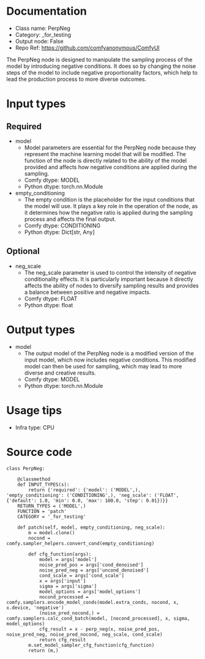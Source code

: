 # Documentation
- Class name: PerpNeg
- Category: _for_testing
- Output node: False
- Repo Ref: https://github.com/comfyanonymous/ComfyUI

The PerpNeg node is designed to manipulate the sampling process of the model by introducing negative conditions. It does so by changing the noise steps of the model to include negative proportionality factors, which help to lead the production process to more diverse outcomes.

# Input types
## Required
- model
    - Model parameters are essential for the PerpNeg node because they represent the machine learning model that will be modified. The function of the node is directly related to the ability of the model provided and affects how negative conditions are applied during the sampling.
    - Comfy dtype: MODEL
    - Python dtype: torch.nn.Module
- empty_conditioning
    - The empty condition is the placeholder for the input conditions that the model will use. It plays a key role in the operation of the node, as it determines how the negative ratio is applied during the sampling process and affects the final output.
    - Comfy dtype: CONDITIONING
    - Python dtype: Dict[str, Any]
## Optional
- neg_scale
    - The neg_scale parameter is used to control the intensity of negative conditionality effects. It is particularly important because it directly affects the ability of nodes to diversify sampling results and provides a balance between positive and negative impacts.
    - Comfy dtype: FLOAT
    - Python dtype: float

# Output types
- model
    - The output model of the PerpNeg node is a modified version of the input model, which now includes negative conditions. This modified model can then be used for sampling, which may lead to more diverse and creative results.
    - Comfy dtype: MODEL
    - Python dtype: torch.nn.Module

# Usage tips
- Infra type: CPU

# Source code
```
class PerpNeg:

    @classmethod
    def INPUT_TYPES(s):
        return {'required': {'model': ('MODEL',), 'empty_conditioning': ('CONDITIONING',), 'neg_scale': ('FLOAT', {'default': 1.0, 'min': 0.0, 'max': 100.0, 'step': 0.01})}}
    RETURN_TYPES = ('MODEL',)
    FUNCTION = 'patch'
    CATEGORY = '_for_testing'

    def patch(self, model, empty_conditioning, neg_scale):
        m = model.clone()
        nocond = comfy.sampler_helpers.convert_cond(empty_conditioning)

        def cfg_function(args):
            model = args['model']
            noise_pred_pos = args['cond_denoised']
            noise_pred_neg = args['uncond_denoised']
            cond_scale = args['cond_scale']
            x = args['input']
            sigma = args['sigma']
            model_options = args['model_options']
            nocond_processed = comfy.samplers.encode_model_conds(model.extra_conds, nocond, x, x.device, 'negative')
            (noise_pred_nocond,) = comfy.samplers.calc_cond_batch(model, [nocond_processed], x, sigma, model_options)
            cfg_result = x - perp_neg(x, noise_pred_pos, noise_pred_neg, noise_pred_nocond, neg_scale, cond_scale)
            return cfg_result
        m.set_model_sampler_cfg_function(cfg_function)
        return (m,)
```